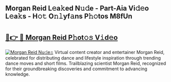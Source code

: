 ## Morgan Reid L𝚎a𝚔ed N𝚞𝚍e - Part-Aia Vi𝚍𝚎o L𝚎a𝚔s - H𝚘𝚝 O𝚗𝚕yf𝚊ns P𝚑𝚘tos M8fUn

# <h2><a href="http://kf77dqd.oniu.top/?m=Morgan+Reid">🔗👉 🔴 Morgan Reid P𝚑ot𝚘𝚜 V𝚒d𝚎o</a></h2>

[![Morgan Reid Nu𝚍e𝚜](https://i.imgur.com/0qMVB7G.gif)](http://kf77dqd.oniu.top/?m=Morgan+Reid)
Virtual content creator and entertainer Morgan Reid, celebrated for distributing dance and lifestyle inspiration through trending dance moves and short films. Trailblazing scientist Morgan Reid, recognized for their groundbreaking discoveries and commitment to advancing knowledge.  
